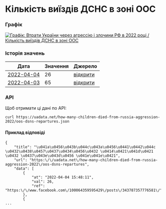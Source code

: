 # Кількість виїздів ДСНС в зоні ООС
### Графік
[ ![Графік: Втрати України через агрессію і злочини РФ в 2022 році / Кількість виїздів ДСНС в зоні ООС](https://uadata.net/screen?458169&u=%2Fhow-many-children-died-from-russia-aggression-2022%2Foos-dsns-repartures) ](https://uadata.net/how-many-children-died-from-russia-aggression-2022/oos-dsns-repartures)

### Історія значень
| Дата | Значення | Джерело |
|---|---|---|
| [2022-04-04](https://uadata.net/how-many-children-died-from-russia-aggression-2022/oos-dsns-repartures/2022-04-04+15%3A48%3A11) | 26 | [відкрити](https://www.facebook.com/100064359595429/posts/343787357776581/) |
| [2022-04-03](https://uadata.net/how-many-children-died-from-russia-aggression-2022/oos-dsns-repartures/2022-04-03+17%3A45%3A32) | 65 | [відкрити](https://www.facebook.com/pressjfo.news/posts/343210524500931) |
### API
Щоб отримати ці дані по API:
```
curl https://uadata.net/how-many-children-died-from-russia-aggression-2022/oos-dsns-repartures.json
```
#### Приклад відповіді 
```
{
    "title": "\u041a\u0456\u043b\u044c\u043a\u0456\u0441\u0442\u044c \u0432\u0438\u0457\u0437\u0434\u0456\u0432 \u0414\u0421\u041d\u0421 \u0432 \u0437\u043e\u043d\u0456 \u041e\u041e\u0421",
    "url": "https:\/\/uadata.net\/how-many-children-died-from-russia-aggression-2022\/oos-dsns-repartures",
    "data": [
        {
            "at": "2022-04-04 15:48:11",
            "val": 26,
            "ref": "https:\/\/www.facebook.com\/100064359595429\/posts\/343787357776581\/"
        },
        {
...
```